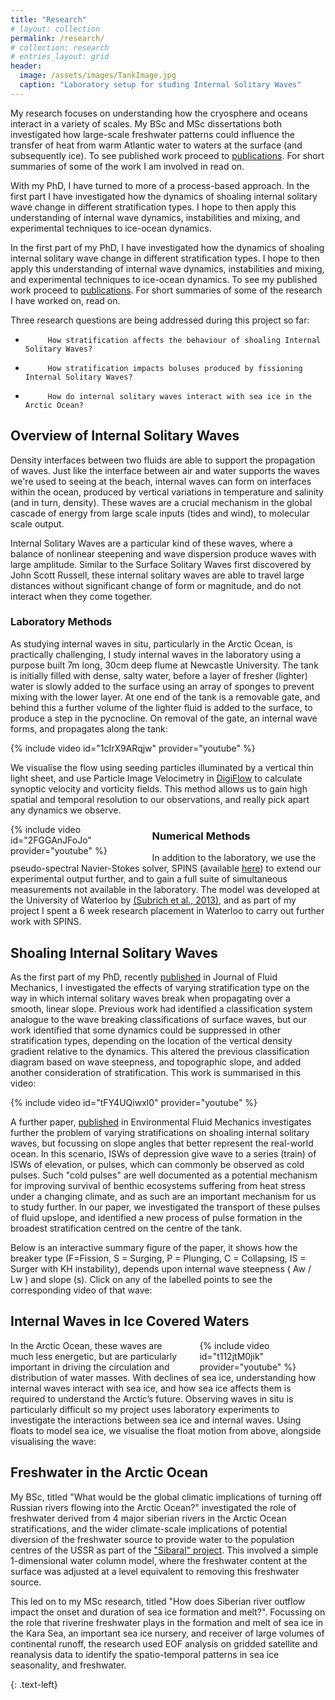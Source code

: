 ```yaml
---
title: "Research"
# layout: collection
permalink: /research/
# collection: research
# entries_layout: grid
header:
  image: /assets/images/TankImage.jpg
  caption: "Laboratory setup for studing Internal Solitary Waves"
---
```


My research focuses on understanding how the cryosphere and oceans interact in a variety of scales. My BSc and MSc dissertations both investigated how large-scale freshwater patterns could influence the transfer of heat from warm Atlantic water to waters at the surface (and subsequently ice). To see published work proceed to [publications](/publications). For short summaries of some of the work I am involved in read on. 

With my PhD, I have turned to more of a process-based approach. In the first part I have investigated how the dynamics of shoaling internal solitary wave change in different stratification types. I hope to then apply this understanding of internal wave dynamics, instabilities and mixing, and experimental techniques to ice-ocean dynamics.

In the first part of my PhD, I have investigated how the dynamics of shoaling internal solitary wave change in different stratification types. I hope to then apply this understanding of internal wave dynamics, instabilities and mixing, and experimental techniques to ice-ocean dynamics. To see my published work proceed to [publications](/publications). For short summaries of some of the research I have worked on, read on.  

Three research questions are being addressed during this project so far:

-          How stratification affects the behaviour of shoaling Internal Solitary Waves?
-          How stratification impacts boluses produced by fissioning Internal Solitary Waves?
-          How do internal solitary waves interact with sea ice in the Arctic Ocean?

## Overview of Internal Solitary Waves
Density interfaces between two fluids are able to support the propagation of waves. Just like the interface between air and water supports the waves we're used to seeing at the beach, internal waves can form on interfaces within the ocean, produced by vertical variations in temperature and salinity (and in turn, density). These waves are a crucial mechanism in the global cascade of energy from large scale inputs (tides and wind), to molecular scale output. 

Internal Solitary Waves are a particular kind of these waves, where a balance of nonlinear steepening and wave dispersion produce waves with large amplitude. Similar to the Surface Solitary Waves first discovered by John Scott Russell, these internal solitary waves are able to travel large distances without significant change of form or magnitude, and do not interact when they come together. 

### Laboratory Methods
As studying internal waves in situ, particularly in the Arctic Ocean, is practically challenging, I study internal waves in the laboratory using a purpose built 7m long, 30cm deep flume at Newcastle University. The tank is initially filled with dense, salty water, before a layer of fresher (lighter) water is slowly added to the surface using an array of sponges to prevent mixing with the lower layer. At one end of the tank is a removable gate, and behind this a further volume of the lighter fluid is added to the surface, to produce a step in the pycnocline. On removal of the gate, an internal wave forms, and propagates along the tank:

<div style="width:100%; float: center">
    {% include video id="1cIrX9ARqjw" provider="youtube" %}
</div>

We visualise the flow using seeding particles illuminated by a vertical thin light sheet, and use Particle Image Velocimetry in [DigiFlow](http://www.dalzielresearch.com/digiflow/) to calculate synoptic velocity and vorticity fields. This method allows us to gain high spatial and temporal resolution to our observations, and really pick apart any dynamics we observe. 

<div style="width:40%; float: left; padding-right:25px">
    {% include video id="2FGGAnJFoJo" provider="youtube" %}
</div>

### Numerical Methods
In addition to the laboratory, we use the pseudo-spectral Navier-Stokes solver, SPINS (available [here](https://git.uwaterloo.ca/SPINS/SPINS_main)) to extend our experimental output further, and to gain a full suite of simultaneous measurements not available in the laboratory. The model was developed at the University of Waterloo by [(Subrich et al., 2013)](https://doi.org/10.1002/fld.3788), and as part of my project I spent a 6 week research placement in Waterloo to carry out further work with SPINS. 


## Shoaling Internal Solitary Waves 
As the first part of my PhD, recently [published](https://doi.org/10.1017/jfm.2021.1049) in Journal of Fluid Mechanics, I investigated the effects of varying stratification type on the way in which internal solitary waves break when propagating over a smooth, linear slope. Previous work had identified a classification system analogue to the wave breaking classifications of surface waves, but our work identified that some dynamics could be suppressed in other stratification types, depending on the location of the vertical density gradient relative to the dynamics. This altered the previous classification diagram based on wave steepness, and topographic slope, and added another consideration of stratification. This work is summarised in this video:
<div style="width:100%; float: center">
    {% include video id="tFY4UQiwxl0" provider="youtube" %}
</div>

A further paper, [published](https://doi.org/10.1007/s10652-022-09894-x) in Environmental Fluid Mechanics investigates further the problem of varying stratifications on shoaling internal solitary waves, but focussing on slope angles that better represent the real-world ocean. In this scenario, ISWs of depression give wave to a series (train) of ISWs of elevation, or pulses, which can commonly be observed as cold pulses. Such "cold pulses" are well documented as a potential mechanism for improving survival of benthic ecosystems suffering from heat stress under a changing climate, and as such are an important mechanism for us to study further. In our paper, we investigated the transport of these pulses of fluid upslope, and identified a new process of pulse formation in the broadest stratification centred on the centre of the tank. 

Below is an interactive summary figure of the paper, it shows how the breaker type (F=Fission, S = Surging, P = Plunging, C = Collapsing, IS = Surger with KH instability), depends upon internal wave steepness ( Aw / Lw ) and slope (s). Click on any of the labelled points to see the corresponding video of that wave:

<object data='/assets/documents/ThreeStratification_DomainPlots.pdf' width="1000" height="500" type='application/pdf'></object>

## Internal Waves in Ice Covered Waters
<div style="width:40%; float: right; padding-left:25px">
    {% include video id="t112jtM0jik" provider="youtube" %}
</div>
In the Arctic Ocean, these waves are much less energetic, but are particularly important in driving the circulation and distribution of water masses. With declines of sea ice, understanding how internal waves interact with sea ice, and how sea ice affects them is required to understand the Arctic’s future. Observing waves in situ is particularly difficult so my project uses laboratory experiments to investigate the interactions between sea ice and internal waves. Using floats to model sea ice, we visualise the float motion from above, alongside visualising the wave:


## Freshwater in the Arctic Ocean
My BSc, titled "What would be the global climatic implications of turning off Russian rivers flowing into the Arctic Ocean?" investigated the role of freshwater derived from 4 major siberian rivers in the Arctic Ocean stratifications, and the wider climate-scale implications of potential diversion of the freshwater source to provide water to the population centres of the USSR as part of the ["Sibaral" project](https://en.wikipedia.org/wiki/Northern_river_reversal). This involved a simple 1-dimensional water column model, where the freshwater content at the surface was adjusted at a level equivalent to removing this freshwater source. 

This led on to my MSc research, titled "How does Siberian river outflow impact the onset and duration of sea ice formation and melt?". Focussing on the role that riverine freshwater plays in the formation and melt of sea ice in the Kara Sea, an important sea ice nursery, and receiver of large volumes of continental runoff, the research used EOF analysis on gridded satellite and reanalysis data to identify the spatio-temporal patterns in sea ice seasonality, and freshwater. 

{: .text-left}


